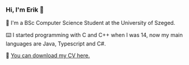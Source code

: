 ### Hi, I'm Erik 👋

📖 I'm a BSc Computer Science Student at the University of Szeged. 

⌨️ I started programming with C and C++ when I was 14, now my main languages are Java, Typescript and C#.

💾 [You can download my CV here.](https://github.com/niklierik/niklierik/blob/main/cv.pdf)

